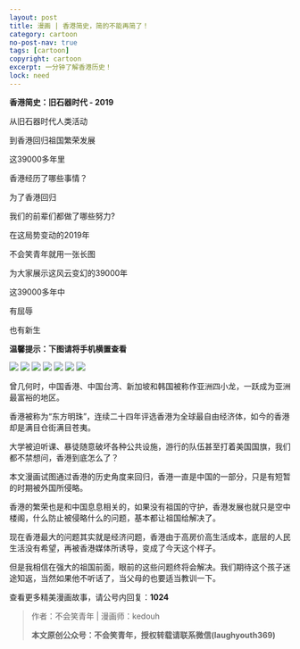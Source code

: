 ```yaml
---
layout: post
title: 漫画 | 香港简史，简的不能再简了！
category: cartoon
no-post-nav: true
tags: [cartoon]
copyright: cartoon
excerpt: 一分钟了解香港历史！
lock: need
---
```


**香港简史：旧石器时代 - 2019**

从旧石器时代人类活动

到香港回归祖国繁荣发展

 
这39000多年里

香港经历了哪些事情？
 

为了香港回归

我们的前辈们都做了哪些努力?

 
在这局势变动的2019年

不会笑青年就用一张长图

为大家展示这风云变幻的39000年

 
这39000多年中

有屈辱

也有新生

 
**温馨提示：下图请将手机横置查看**

![](http://favorites.ren/assets/images/2019/cartoon/hongkong01.jpg)
![](http://favorites.ren/assets/images/2019/cartoon/hongkong02.jpg)
![](http://favorites.ren/assets/images/2019/cartoon/hongkong03.jpg)
![](http://favorites.ren/assets/images/2019/cartoon/hongkong04.jpg)
![](http://favorites.ren/assets/images/2019/cartoon/hongkong05.jpg)
![](http://favorites.ren/assets/images/2019/cartoon/hongkong06.jpg)
![](http://favorites.ren/assets/images/2019/cartoon/hongkong07.jpg)

曾几何时，中国香港、中国台湾、新加坡和韩国被称作亚洲四小龙，一跃成为亚洲最富裕的地区。
 
香港被称为“东方明珠”，连续二十四年评选香港为全球最自由经济体，如今的香港却是满目仓街满目苍夷。
 
大学被迫听课、暴徒随意破坏各种公共设施，游行的队伍甚至打着美国国旗，我们都不禁想问，香港到底怎么了？
 
本文漫画试图通过香港的历史角度来回归，香港一直是中国的一部分，只是有短暂的时期被外国所侵略。
 
香港的繁荣也是和中国息息相关的，如果没有祖国的守护，香港发展也就只是空中楼阁，什么防止被侵略什么的问题，基本都让祖国给解决了。
 
现在香港最大的问题其实就是经济问题，香港由于高房价高生活成本，底层的人民生活没有希望，再被香港媒体所诱导，变成了今天这个样子。
 
但是我相信在强大的祖国前面，眼前的这些问题终将会解决。我们期待这个孩子迷途知返，当然如果他不听话了，当父母的也要适当教训一下。
 
查看更多精美漫画故事，请公号内回复：**1024**

>作者：不会笑青年 | 漫画师：kedouh
>
>**本文原创公众号：不会笑青年，授权转载请联系微信(laughyouth369)**

